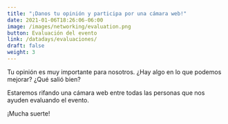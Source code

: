 ```yaml
---
title: "¡Danos tu opinión y participa por una cámara web!"
date: 2021-01-06T18:26:06-06:00
image: /images/networking/evaluation.png
button: Evaluación del evento
link: /datadays/evaluaciones/
draft: false
weight: 3
---
```


Tu opinión es muy importante para nosotros. ¿Hay algo en lo que podemos mejorar? ¿Qué salió bien?

Estaremos rifando una cámara web entre todas las personas que nos ayuden evaluando el evento.

¡Mucha suerte!